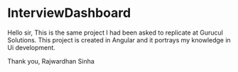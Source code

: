 # InterviewDashboard

Hello sir,
This is the same project I had been asked to replicate at Gurucul Solutions.
This project is created in Angular and it portrays my knowledge in Ui development.

Thank you,
Rajwardhan Sinha
